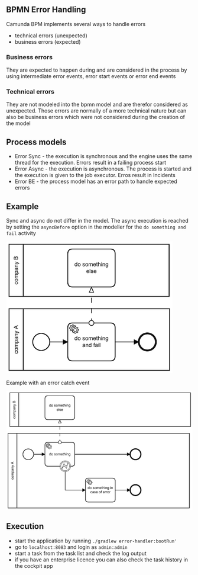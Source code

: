 ## BPMN Error Handling
Camunda BPM implements several ways to handle errors

- technical errors (unexpected)
- business errors (expected)

### Business errors
They are expected to happen during and are considered in the process by using intermediate error
events, error start events or error end events

### Technical errors
They are not modeled into the bpmn model and are therefor considered as unexpected. Those errors are normally of a more 
technical nature but can also be business errors which were not considered during the creation of the model

## Process models
- Error Sync - the execution is synchronous and the engine uses the same thread for the execution. Errors result in a failing process start
- Error Async - the execution is asynchronous. The process is started and the execution is given to the job executor. Erros result in Incidents
- Error BE - the process model has an error path to handle expected errors

## Example
Sync and async do not differ in the model. The async execution is reached by setting the `asyncBefore` option in the modeller for the `do something and fail` activity

![sync bpmn model|300x200,20%](src/main/resources/bpmn/error_sync.png)


Example with an error catch event

![handler bpmn model|10%](src/main/resources/bpmn/error_model.png)

## Execution
- start the application by running `./gradlew error-handler:bootRun'`
- go to `localhost:8083` and login as `admin:admin`
- start a task from the task list and check the log output
- if you have an enterprise licence you can also check the task history in the cockpit app
